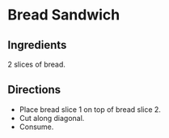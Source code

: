 # Bread Sandwich

## Ingredients
2 slices of bread.

## Directions
- Place bread slice 1 on top of bread slice 2.
- Cut along diagonal.
- Consume.